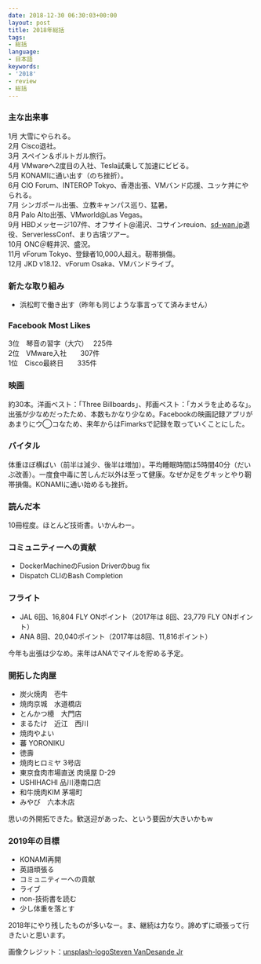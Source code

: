 ```yaml
---
date: 2018-12-30 06:30:03+00:00
layout: post
title: 2018年総括
tags:
- 総括
language:
- 日本語
keywords:
- '2018'
- review
- 総括
---
```





### 主な出来事







1月 大雪にやられる。  
2月 Cisco退社。  
3月 スペイン＆ポルトガル旅行。  
4月 VMwareへ2度目の入社、Tesla試乗して加速にビビる。  
5月 KONAMIに通い出す（のち挫折）。  
6月 CIO Forum、INTEROP Tokyo、香港出張、VMバンド応援、ユッケ丼にやられる。  
7月 シンガポール出張、立教キャンパス巡り、猛暑。  
8月 Palo Alto出張、VMworld@Las Vegas。  
9月 HBDメッセージ107件、オフサイト@湯沢、コサインreuion、[sd-wan.jp](http://sd-wan.jp/)退役、ServerlessConf、まり古墳ツアー。  
10月 ONC＠軽井沢、盛況。  
11月 vForum Tokyo、登録者10,000人超え。靭帯損傷。  
12月 JKD v18.12、vForum Osaka、VMバンドライブ。







### 新たな取り組み







  * 浜松町で働き出す（昨年も同じような事言ってて済みません）






### Facebook Most Likes







3位　琴音の習字（大穴）　 225件  
2位　VMware入社　　307件  
1位　Cisco最終日　　335件







### 映画







約30本。洋画ベスト：「Three Billboards」、邦画ベスト：「カメラを止めるな」。出張が少なめだったため、本数もかなり少なめ。Facebookの映画記録アプリがあまりにウ◯コなため、来年からはFimarksで記録を取っていくことにした。







### バイタル







体重ほぼ横ばい（前半は減少、後半は増加）。平均睡眠時間は5時間40分（だいぶ改善）。一度食中毒に苦しんだ以外は至って健康。なぜか足をグキッとやり靭帯損傷。KONAMIに通い始めるも挫折。







### 読んだ本







10冊程度。ほとんど技術書。いかんわー。







### コミュニティーへの貢献







  * DockerMachineのFusion Driverのbug fix
  * Dispatch CLIのBash Completion






### フライト







  * JAL 6回、16,804 FLY ONポイント（2017年は 8回、23,779 FLY ONポイント）
  * ANA 8回、20,040ポイント（2017年は8回、11,816ポイント）






今年も出張は少なめ。来年はANAでマイルを貯める予定。







### 開拓した肉屋







  * 炭火焼肉　壱牛
  * 焼肉京城　水道橋店
  * とんかつ檍　大門店
  * まるたけ　近江　西川
  * 焼肉やよい
  * 蕃 YORONIKU
  * 徳壽
  * 焼肉ヒロミヤ 3号店
  * 東京食肉市場直送 肉焼屋 D-29
  * USHIHACHI 品川港南口店
  * 和牛焼肉KIM 茅場町
  * みやび　六本木店






思いの外開拓できた。歓送迎があった、という要因が大きいかもw







### 2019年の目標







  * KONAMI再開
  * 英語頑張る
  * コミュニティーへの貢献
  * ライブ
  * non-技術書を読む
  * 少し体重を落とす






2018年にやり残したものが多いなー。ま、継続は力なり。諦めずに頑張って行きたいと思います。







画像クレジット：[unsplash-logoSteven VanDesande Jr](https://unsplash.com/@swviiphotography?utm_medium=referral&utm_campaign=photographer-credit&utm_content=creditBadge)



